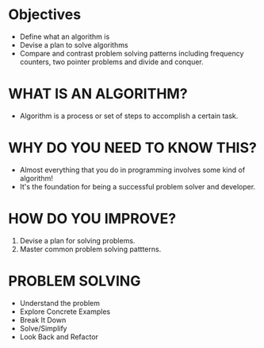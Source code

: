 # Objectives

- Define what an algorithm is
- Devise a plan to solve algorithms
- Compare and contrast problem solving
  patterns including frequency counters,
  two pointer problems and divide and
  conquer.

# WHAT IS AN ALGORITHM?

- Algorithm is a process or set of steps
  to accomplish a certain task.

# WHY DO YOU NEED TO KNOW THIS?

- Almost everything that you do in programming involves
  some kind of algorithm!
- It's the foundation for being a successful problem
  solver and developer.

# HOW DO YOU IMPROVE?

1. Devise a plan for solving problems.
2. Master common problem solving pattterns.

# PROBLEM SOLVING

- Understand the problem
- Explore Concrete Examples
- Break It Down
- Solve/Simplify
- Look Back and Refactor

